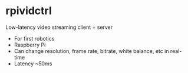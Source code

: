# rpividctrl

Low-latency video streaming client + server

- For first robotics
- Raspberry Pi
- Can change resolution, frame rate, bitrate, white balance, etc in real-time
- Latency ~50ms
